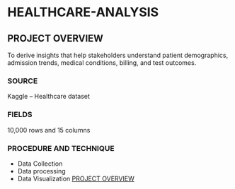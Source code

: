 # HEALTHCARE-ANALYSIS
## PROJECT OVERVIEW
To derive insights that help stakeholders understand patient demographics, admission trends, medical conditions, billing, and test outcomes.
### SOURCE
Kaggle – Healthcare dataset
### FIELDS
10,000 rows and 15 columns
### PROCEDURE AND TECHNIQUE
- Data Collection
- Data processing
- Data Visualization
[PROJECT OVERVIEW](PROJECT-OVERVIEW)
